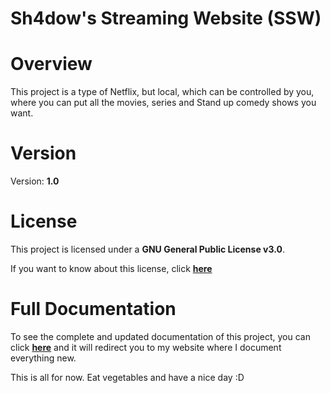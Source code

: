 # Sh4dow's Streaming Website (SSW)

# Overview

This project is a type of Netflix, but local, which can be controlled by you, where you can put all the movies,
series and Stand up comedy shows you want.

# Version

Version: **1.0**

# License

This project is licensed under a **GNU General Public License v3.0**.

If you want to know about this license, click 
**[here](https://www.gnu.org/licenses/gpl-3.0.html)**

# Full Documentation

To see the complete and updated documentation of this project, you can click 
**[here](https://sh4dow18.github.io/ssw/)**
 and it will redirect you to
my website where I document everything new.

This is all for now. Eat vegetables and have a nice day :D
